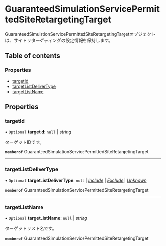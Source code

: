 # GuaranteedSimulationServicePermittedSiteRetargetingTarget


<div lang=\"ja\">GuaranteedSimulationServicePermittedSiteRetargetingTargetオブジェクトは、サイトリターゲティングの設定情報を保持します。</div> 

## Table of contents

### Properties

- [targetId](guaranteedsimulationservicepermittedsiteretargetingtarget.md#targetid)
- [targetListDeliverType](guaranteedsimulationservicepermittedsiteretargetingtarget.md#targetlistdelivertype)
- [targetListName](guaranteedsimulationservicepermittedsiteretargetingtarget.md#targetlistname)

## Properties

### targetId

• `Optional` **targetId**: ``null`` \| *string*

<div lang=\"ja\">ターゲットIDです。</div> 

**`memberof`** GuaranteedSimulationServicePermittedSiteRetargetingTarget

___

### targetListDeliverType

• `Optional` **targetListDeliverType**: ``null`` \| [*Include*](./enums/guaranteedsimulationservicetargetlistdelivertype.md#include) \| [*Exclude*](./enums/guaranteedsimulationservicetargetlistdelivertype.md#exclude) \| [*Unknown*](./enums/guaranteedsimulationservicetargetlistdelivertype.md#unknown)

**`memberof`** GuaranteedSimulationServicePermittedSiteRetargetingTarget

___

### targetListName

• `Optional` **targetListName**: ``null`` \| *string*

<div lang=\"ja\">ターゲットリスト名です。</div> 

**`memberof`** GuaranteedSimulationServicePermittedSiteRetargetingTarget
